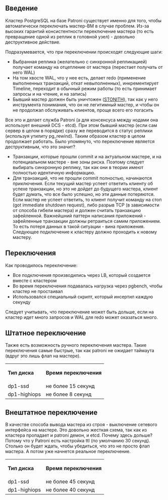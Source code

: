 ## Введение

Кластер PostgreSQL на базе Patroni существует именно для того, чтобы автоматически переключать мастер-ВМ в случае проблем. Из-за высоких гарантий консистентности переключение мастера (то есть превращение одной из реплик в головной узел) - довольно деструктивное действие.

Подразумевается, что при переключении происходят следующие шаги:

- Выбранная реплика (желательно с синхронной репликацией) получает команду на отцепление от мастера (перестает получать от него WAL)
- На том хвосте WAL, что у нее есть, делает redo (применение выполненных транзакций, откат невыполненных), инкрементирует Timeline, переходит в обычный режим работы (то есть принимает запросы и на чтение, и на запись)
- Бывший мастер должен быть уничтожен ([STONITH](https://en.wikipedia.org/wiki/STONITH)), так как у него инструмента понимания, что он не легитимный мастер, и чтобы он не продолжал обслуживать клиентов, проще всего его погасить

Все это и делает служба Patroni (а для консенсуса между нодами она использует внешний DCS - etcd). При этом бывший мастер (если сам сервер в целом в порядке) сразу же переводится в статус реплики (используя утилиту pg_rewind). Таким образом кластер в целом продолжает работать. Было упомянуто, что переключение является деструктивным, что это значит?

- Транзакции, которые прошли commit и на актуальном мастере, и на потенциальном мастере - вне зоны риска. Поэтому следует выбирать синхронную реплику, так как они в теории имеют полностью идентичную информацию.
- Для транзакций, что не прошли commit полностью, начинаются приключения. Если текущий мастер успеет ответить клиенту об успехе транзакции, но это не дойдет до будущего мастера, клиент будет думать, что все было успешно, но эти данные потеряются. Если мастер не успеет ответить, то клиент получит команду на стоп (got immediate shutdown request), либо разрыв TCP (в зависимости от способа гибели мастера) и должен считать транзакцию зафейленной. Важнейшний паттерн написания приложений - зафейленные транзакции должны ретраиться самим приложением. То есть потеря данных в такой ситуации - вина приложения. Следующее подключение к кластеру должно проходить к новому мастеру.

## Переключения

Как проводилось переключение:

- Все подключения производились через LB, который создается вместе с кластером
- Во время переключения подавалась нагрузка через pgbench, чтобы кластер не простаивал
- Использовался специальный скрипт, который инсертил каждую секунду

Следует учитывать, что переключение может быть дольше, если на кластер идет много запросов и WAL для redo может оказаться много.

## Штатное переключение

Также есть возможность ручного переключения мастера. Такие переключения самые быстрые, так как patroni не ожидает таймаута (вдруг это лишь флап на мастере).

<table><tbody><tr><td><p><strong>Тип диска</strong></p></td><td><p><strong>Время переключения</strong></p></td></tr><tr><td>dp1-ssd</td><td>не более 15 секунд</td></tr><tr><td>dp1-highiops</td><td>не более 8 секунд</td></tr></tbody></table>

## Внештатное переключение

В качестве способа вывода мастера из строя - выключение сетевого интерфейса на мастере. Это довольно жесткая схема, так как из кластера пропадает и patroni демон, и etcd. Почему здесь дольше? Потому что у Patroni есть настройка ttl (по умолчанию 30 секунд). Столько он будет ждать, чтобы убедиться, что это не просто флап мастера. А потом уже начнется реальное переключение.

<table><tbody><tr><td><p><strong>Тип диска</strong></p></td><td><p><strong>Время переключения</strong></p></td></tr><tr><td>dp1-ssd</td><td>не более 45 секунд</td></tr><tr><td>dp1-highiops</td><td>не более 40 секунд</td></tr></tbody></table>
